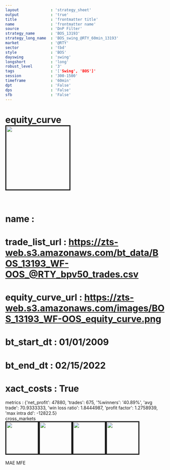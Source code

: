 ```yaml
---
layout              : 'strategy_sheet'
output              : 'true'
title               : 'frontmatter title'
name                : 'frontmatter name'
source              : 'DnP Filter'
strategy_name       : 'BOS_13193'
strategy_long_name  : 'BOS_swing_@RTY_60min_13193'
market              : '@RTY'
sector              : 'tbd'
style               : 'BOS'
dayswing            : 'swing'
longshort           : 'long'
robust_level        : '3'
tags                : '['Swing', 'BOS']'
session             : '300-1500'
timeframe           : '60min'
dpt                 : 'False'
dps                 : 'False'
sfb                 : 'False'
---
```

equity_curve<br>
<img src='https://zts-web.s3.amazonaws.com/images/BOS_13193_WF-OOS_equity_curve.png' alt='' border=3 height=200><br><br>
================
name                : <br>
================
trade_list_url      : https://zts-web.s3.amazonaws.com/bt_data/BOS_13193_WF-OOS_@RTY_bpv50_trades.csv<br>
================
equity_curve_url    : https://zts-web.s3.amazonaws.com/images/BOS_13193_WF-OOS_equity_curve.png<br>
================
bt_start_dt         : 01/01/2009<br>
================
bt_end_dt           : 02/15/2022<br>
================
xact_costs          : True<br>
================
metrics             : {'net_profit': 47880, 'trades': 675, '%winners': '40.89%', 'avg trade': 70.9333333, 'win loss ratio': 1.8444987, 'profit factor': 1.2758939, 'max intra dd': -12822.5}<br>
cross_markets<br>
<img src='https://zts-web.s3.amazonaws.com/images/BOS_13193_GrpStress_@NQ_equity_curve.png' alt='' border=3 height=100><img src='https://zts-web.s3.amazonaws.com/images/BOS_13193_GrpStress_@EMD_equity_curve.png' alt='' border=3 height=100><img src='https://zts-web.s3.amazonaws.com/images/BOS_13193_GrpStress_@ES_equity_curve.png' alt='' border=3 height=100><img src='https://zts-web.s3.amazonaws.com/images/BOS_13193_GrpStress_@YM_equity_curve.png' alt='' border=3 height=100><br><br>
MAE
MFE
